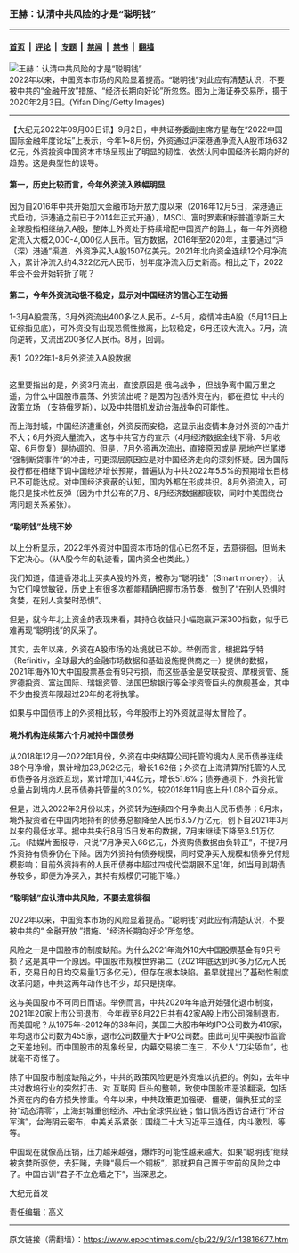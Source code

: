 ### 王赫：认清中共风险的才是“聪明钱”

---

#### [首页](../../../..?n13816677) &nbsp;|&nbsp; [评论](../../../../../epoch-comment?n13816677) &nbsp;|&nbsp; [专题](../../../../../epoch-special?n13816677) &nbsp;|&nbsp; [禁闻](../../../../../epoch-news?n13816677) &nbsp;|&nbsp; [禁书](../../../../../books?n13816677) &nbsp;|&nbsp; [翻墙](https://github.com/gfw-breaker/nogfw/blob/master/README.md?n13816677)


<div><img alt="王赫：认清中共风险的才是“聪明钱”" class="attachment-djy_600_400 size-djy_600_400 wp-post-image" src="https://i.epochtimes.com/assets/uploads/2022/09/id13816689-GettyImages-12036973521-crop--600x400.jpeg"/>
<div class="caption">
 2022年以来，中国资本市场的风险显着提高。“聪明钱”对此应有清楚认识，不要被中共的“金融开放”措施、“经济长期向好论”所忽悠。图为上海证券交易所，摄于2020年2月3日。(Yifan Ding/Getty Images)
</div></div><hr/><div class="post_content" id="artbody" itemprop="articleBody">
 <!-- article content begin -->
 <p>
  【大纪元2022年09月03日讯】9月2日，中共证券委副主席方星海在“2022中国国际金融年度论坛”上表示，今年1~8月份，外资通过沪深港通净流入A股市场632亿元，外资投资中国资本市场呈现出了明显的韧性，依然认同中国经济长期向好的趋势。这是典型性的误导。
 </p>
 <h4>
  第一，历史比较而言，今年外资流入跌幅明显
 </h4>
 <p>
  因为自2016年中共开始加大金融市场开放力度以来（2016年12月5日，深港通正式启动，沪港通之前已于2014年正式开通），MSCI、富时罗素和标普道琼斯三大全球股指相继纳入A股，整体上外资处于持续增配中国资产的路上，每一年外资稳定流入大概2,000-4,000亿人民币。官方数据，2016年至2020年，主要通过“沪（深）港通”渠道，外资净买入A股1507亿美元。2021年北向资金连续12个月净流入，累计净流入约4,322亿元人民币，创年度净流入历史新高。相比之下，2022年会不会开始转折了呢？
 </p>
 <h4>
  第二，今年外资流动极不稳定，显示对中国经济的信心正在动摇
 </h4>
 <p>
  1-3月A股震荡，3月外资流出400多亿人民币。4-5月，疫情冲击A股（5月13日上证综指见底），可外资没有出现恐慌性撤离，比较稳定，6月还较大流入。7月，流向逆转，又流出200多亿人民币。8月，回调。
 </p>
 <p>
  表1  2022年1-8月外资流入A股数据
 </p>
 <p style="text-align: center;">
  <ok href="https://i.epochtimes.com/assets/uploads/2022/09/id13816678-d54c4bd247c909024769ff22d26b7079.png">
   <img alt="" class="alignnone size-medium wp-image-13816678" src="https://i.epochtimes.com/assets/uploads/2022/09/id13816678-d54c4bd247c909024769ff22d26b7079-450x233.png"/>
  </ok>
 </p>
 <p>
  这里要指出的是，外资3月流出，直接原因是
  <ok href="https://www.epochtimes.com/gb/tag/%E4%BF%84%E4%B9%8C%E6%88%98%E4%BA%89.html">
   俄乌战争
  </ok>
  ，但战争离中国万里之遥，为什么中国股市震荡、外资流出呢？是因为包括外资在内，都在担忧
  <ok href="https://www.epochtimes.com/gb/tag/%E4%B8%AD%E5%85%B1%E7%9A%84%E6%94%BF%E7%AD%96%E7%AB%8B%E5%9C%BA.html">
   中共的政策立场
  </ok>
  （支持俄罗斯），以及中共借机发动台海战争的可能性。
 </p>
 <p>
  而上海封城，中国经济遭重创，外资反而安稳，这显示出疫情本身对外资的冲击并不大；6月外资大量流入，这与中共官方的宣示（4月经济数据全线下滑、5月收窄、6月恢复）是协调的。但是，7月外资再次流出，直接原因或是
  <ok href="https://www.epochtimes.com/gb/tag/%E6%88%BF%E5%9C%B0%E4%BA%A7%E7%83%82%E5%B0%BE%E6%A5%BC.html">
   房地产烂尾楼
  </ok>
  “强制断贷事件”的冲击，可更深层原因应是对中国经济走向的深刻怀疑。因为国际投行都在相继下调中国经济增长预期，普遍认为中共2022年5.5%的预期增长目标已不可能达成。对中国经济衰蔽的认知，国内外都在形成共识。8月外资流入，可能只是技术性反弹（因为中共公布的7月、8月经济数据都疲软，同时中美围绕台湾问题关系紧张）。
 </p>
 <h4>
  “聪明钱”处境不妙
 </h4>
 <p>
  以上分析显示，2022年外资对中国资本市场的信心已然不足，去意徘徊，但尚未下定决心。（从A股今年的轨迹看，国内资金也类此。）
 </p>
 <p>
  我们知道，借道香港北上买卖A股的外资，被称为“聪明钱”（Smart money），认为它们嗅觉敏锐，历史上有很多次都能精确把握市场节奏，做到了“在别人恐惧时贪婪，在别人贪婪时恐惧”。
 </p>
 <p>
  但是，就今年北上资金的表现来看，其持仓收益只小幅跑赢沪深300指数，似乎已难再现“聪明钱”的风采了。
 </p>
 <p>
  其实，去年以来，外资在A股市场的处境就已不妙。举例而言，根据路孚特（Refinitiv，全球最大的金融市场数据和基础设施提供商之一）提供的数据，2021年海外10大中国股票基金有9只亏损，而这些基金是安联投资、摩根资管、施罗德投资、富达国际、瑞银资管、法国巴黎银行等全球资管巨头的旗舰基金，其中不少由投资年限超过20年的老将执掌。
 </p>
 <p>
  如果与中国债市上的外资相比较，今年股市上的外资就显得太冒险了。
 </p>
 <h4>
  境外机构连续第六个月减持中国债券
 </h4>
 <p>
  从2018年12月—2022年1月份，外资在中央结算公司托管的境内人民币债券连续38个月净增，累计增加23,092亿元，增长1.62倍；外资在上海清算所托管的人民币债券各月涨跌互现，累计增加1,144亿元，增长51.6%；债券通项下，外资托管总量占到境内人民币债券托管量的3.02%，较2018年11月底上升1.08个百分点。
 </p>
 <p>
  但是，进入2022年2月份以来，外资转为连续四个月净卖出人民币债券；6月末，境外投资者在中国内地持有的债券总额降至人民币3.57万亿元，创下自2021年3月以来的最低水平。据中共央行8月15日发布的数据，7月末继续下降至3.51万亿元。（陆媒片面报导，只说“7月净买入66亿元，外资购债数据由负转正”，不提7月外资持有债券仍在下降。因为外资持有债券规模，同时受净买入规模和债券兑付规模影响；目前外资持有的人民币债券中超过四成代偿期限不足1年，如当月到期债券较多，即便为净买入，其持有规模仍可能下降。）
 </p>
 <h4>
  “聪明钱”应认清中共风险，不要去意徘徊
 </h4>
 <p>
  2022年以来，中国资本市场的风险显着提高。“聪明钱”对此应有清楚认识，不要被中共的“
  <ok href="https://www.epochtimes.com/gb/tag/%E9%87%91%E8%9E%8D%E5%BC%80%E6%94%BE.html">
   金融开放
  </ok>
  ”措施、“经济长期向好论”所忽悠。
 </p>
 <p>
  风险之一是中国股市的制度缺陷。为什么2021年海外10大中国股票基金有9只亏损？这是其中一个原因。中国股市规模世界第二（2021年底达到90多万亿元人民币，交易日的日均交易量1万多亿元），但存在根本缺陷。虽早就提出了基础性制度改革问题，中共这两年动作也不少，却只是挠痒。
 </p>
 <p>
  这与美国股市不可同日而语。举例而言，中共2020年年底开始强化退市制度，2021年20家上市公司退市，今年截至8月22日共有42家A股上市公司强制退市。而美国呢？从1975年~2012年的38年间，美国三大股市年均IPO公司数为419家，年均退市公司数为455家，退市公司数量大于IPO公司数。由此可见中美股市监管之天差地别。而中国股市的乱象纷呈，内幕交易接二连三，不少人“刀尖舔血”，也就毫不奇怪了。
 </p>
 <p>
  除了中国股市制度缺陷之外，中共的政策风险更是外资难以抗拒的。例如，去年中共对教培行业的突然打击、对
  <ok href="https://www.epochtimes.com/gb/tag/%E4%BA%92%E8%81%94%E7%BD%91.html">
   互联网
  </ok>
  巨头的整顿，致使中国股市恶浪翻滚，包括外资在内的各方损失惨重。今年以来，中共政策更加强硬、僵硬，偏执狂式的坚持“动态清零”，上海封城重创经济、冲击全球供应链；借口佩洛西访台进行“环台军演”，台海阴云密布，中美关系紧张；围绕二十大习近平三连任，内斗激烈，等等。
 </p>
 <p>
  中国现在就像高压锅，压力越来越强，爆炸的可能性越来越大。如果“聪明钱”继续被贪婪所驱使，去狂赌，去赚“最后一个铜板”，那就把自己置于空前的风险之中了。中国古训“君子不立危墙之下”，当深思之。
 </p>
 <p>
  大纪元首发
 </p>
 <p>
  责任编辑：高义
 </p>
 <!-- article content end -->
 <div id="below_article_ad">
 </div>
</div>


---

原文链接（需翻墙）：https://www.epochtimes.com/gb/22/9/3/n13816677.htm